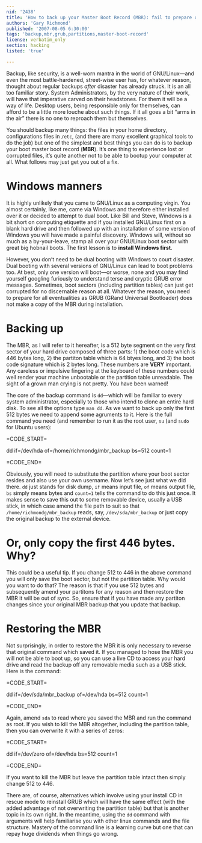 ```yaml
---
nid: '2438'
title: 'How to back up your Master Boot Record (MBR): fail to prepare or prepare to fail '
authors: 'Gary Richmond'
published: '2007-08-05 6:30:00'
tags: 'backup,mbr,grub,partitions,master-boot-record'
license: verbatim_only
section: hacking
listed: 'true'

---
```

Backup, like security, is a well-worn mantra in the world of GNU/Linux—and even the most battle-hardened, street-wise user has, for whatever reason, thought about regular backups _after_ disaster has already struck. It is an all too familiar story. System Administrators, by the very nature of their work, will have that imperative carved on their headstones. For them it will be a way of life. Desktop users, being responsible only for themselves, can afford to be a little more louche about such things. If it all goes a bit “arms in the air” there is no one to reproach them but themselves.

You should backup many things: the files in your home directory, configurations files in `/etc`, (and there are many excellent graphical tools to do the job) but one of the simplest and best things you can do is to backup your boot master boot record (**MBR**). It’s one thing to experience lost or corrupted files, it’s quite another not to be able to bootup your computer at all. What follows may just get you out of a fix.


# Windows manners

It is highly unlikely that you came to GNU/Linux as a computing virgin. You almost certainly, like me, came via Windows and therefore either installed over it or decided to attempt to dual boot. Like Bill and Steve, Windows is a bit short on computing etiquette and if you installed GNU/Linux first on a blank hard drive and then followed up with an installation of some version of Windows you will have made a painful discovery. Windows will, without so much as a by-your-leave, stamp all over your GNU/Linux boot sector with great big hobnail boots. The first lesson is to **install Windows first**.

However, you don’t need to be dual booting with Windows to court disaster. Dual booting with several versions of GNU/Linux can lead to boot problems too. At best, only one version will boot—or worse, none and you may find yourself googling furiously to understand terse and cryptic GRUB error messages. Sometimes, boot sectors (including partition tables) can just get corrupted for no discernable reason at all. Whatever the reason, you need to prepare for all eventualities as GRUB (GRand Universal Bootloader) does not make a copy of the MBR during installation.


# Backing up

The MBR, as I will refer to it hereafter, is a 512 byte segment on the very first sector of your hard drive composed of three parts: 1) the boot code which is 446 bytes long, 2) the partiton table which is 64 btyes long, and 3) the boot code signature which is 2 bytes long. These numbers are **VERY** important. Any careless or impulsive fingering at the keyboard of these numbers could well render your machine unbootable or the partition table unreadable. The sight of a grown man crying is not pretty. You have been warned!

The core of the backup command is `dd`—which will be familiar to every system administrator, especially to those who intend to clone an entire hard disk. To see all the options type `man dd`. As we want to back up only the first 512 bytes we need to append some agruments to it. Here is the full command you need (and remember to run it as the root user, `su` (and `sudo` for Ubuntu users):


=CODE_START=

dd if=/dev/hda of=/home/richmondg/mbr_backup bs=512 count=1

=CODE_END=

Obviously, you will need to substitute the partition where your boot sector resides and also use your own username. Now let’s see just what we did there. `dd` just stands for disk dump, `if` means input file, `of` means output file, `bs` simply means bytes and `count=1` tells the command to do this just once. It makes sense to save this out to some removable device, usually a USB stick, in which case amend the file path to suit so that `/home/richmondg/mbr_backup` reads, say, `/dev/sda/mbr_backup` or just copy the original backup to the external device.


# Or, only copy the first 446 bytes. Why?

This could be a useful tip. If you change 512 to 446 in the above command you will only save the boot sector, but not the partition table. Why would you want to do that? The reason is that if you use 512 bytes and subsequently amend your partitons for any reason and then restore the MBR it will be out of sync. So, ensure that if you have made any partiton changes since your original MBR backup that you update that backup.


# Restoring the MBR

Not surprisingly, in order to restore the MBR it is only necessary to reverse that original command which saved it. If you managed to hose the MBR you will not be able to boot up, so you can use a live CD to access your hard drive and read the backup off any removable media such as a USB stick. Here is the command:


=CODE_START=

dd if=/dev/sda/mbr_backup of=/dev/hda bs=512 count=1

=CODE_END=

Again, amend `sda` to read where you saved the MBR and run the command as root. If you wish to kill the MBR altogether, including the partition table, then you can overwrite it with a series of zeros:


=CODE_START=

dd if=/dev/zero of=/dev/hda bs=512 count=1

=CODE_END=

If you want to kill the MBR but leave the partition table intact then simply change 512 to 446.

There are, of course, alternatives which involve using your install CD in rescue mode to reinstall GRUB which will have the same effect (with the added advantage of not overwriting the partition table) but that is another topic in its own right. In the meantime, using the `dd` command with arguments will help familiarise you with other linux commands and the file structure. Mastery of the command line is a learning curve but one that can repay huge dividends when things go wrong.

